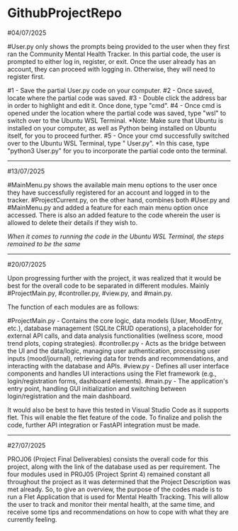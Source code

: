 # GithubProjectRepo

#04/07/2025

#User.py only shows the prompts being provided to the user when they first ran the Community Mental Health Tracker. In this partial code, the user is prompted to either log in, register, or exit. Once the user already has an account, they can proceed with logging in. Otherwise, they will need to register first.

#1 - Save the partial User.py code on your computer.
#2 - Once saved, locate where the partial code was saved.
#3 - Double click the address bar in order to highlight and edit it. Once done, type "cmd".
#4 - Once cmd is opened under the location where the partial code was saved, type "wsl" to switch over to the Ubuntu WSL Terminal. 
  *Note: Make sure that Ubuntu is installed on your computer, as well as Python being installed on Ubuntu itself, for you to proceed further.
#5 - Once your cmd successfully switched over to the Ubuntu WSL Terminal, type "<Python version> User.py".
  *In this case, type "python3 User.py" for you to incorporate the partial code onto the terminal.

----------------------

#13/07/2025

#MainMenu.py shows the available main menu options to the user once they have successfully registered for an account and logged in to the tracker. #ProjectCurrent.py, on the other hand, combines both #User.py and #MainMenu.py and added a feature for each main menu option once accessed. There is also an added feature to the code wherein the user is allowed to delete their details if they wish to.

*When it comes to running the code in the Ubuntu WSL Terminal, the steps remained to be the same*

----------------------

#20/07/2025

Upon progressing further with the project, it was realized that it would be best for the overall code to be separated in different modules. Mainly #ProjectMain.py, #controller.py, #view.py, and #main.py.

The function of each modules are as follows:

#ProjectMain.py - Contains the core logic, data models (User, MoodEntry, etc.), database management (SQLite CRUD operations), a placeholder for external API calls, and data analysis functionalities (wellness score, mood trend plots, coping strategies).
#controller.py - Acts as the bridge between the UI and the data/logic, managing user authentication, processing user inputs (mood/journal), retrieving data for trends and recommendations, and interacting with the database and APIs.
#view.py - Defines all user interface components and handles UI interactions using the Flet framework (e.g., login/registration forms, dashboard elements).
#main.py - The application's entry point, handling GUI initialization and switching between login/registration and the main dashboard.

It would also be best to have this tested in Visual Studio Code as it supports flet. This will enable the flet feature of the code. To finalize and polish the code, further API integration or FastAPI integration must be made.

----------------------

#27/07/2025

PROJ06 (Project Final Deliverables) consists the overall code for this project, along with the link of the database used as per requirement. The four modules used in PR0J05 (Project Sprint 4) remained constant all throughout the project as it was determined that the Project Description was met already. So, to give an overview, the purpose of the codes made is to run a Flet Application that is used for Mental Health Tracking. This will allow the user to track and monitor their mental health, at the same time, and receive some tips and recommendations on how to cope with what they are currently feeling.
